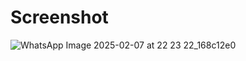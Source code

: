 # Screenshot
![WhatsApp Image 2025-02-07 at 22 23 22_168c12e0](https://github.com/user-attachments/assets/05ab62f7-1c04-495a-803f-5709f0ee7fc9)

